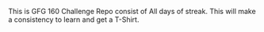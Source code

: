 This is GFG 160 Challenge Repo consist of All days of streak. 
This will make a consistency to learn and get a T-Shirt.
